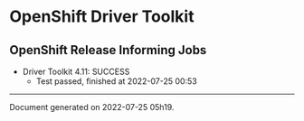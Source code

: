 
OpenShift Driver Toolkit
========================

OpenShift Release Informing Jobs
--------------------------------



* Driver Toolkit 4.11: SUCCESS
  - Test passed, finished at 2022-07-25 00:53






---
Document generated on 2022-07-25 05h19.
